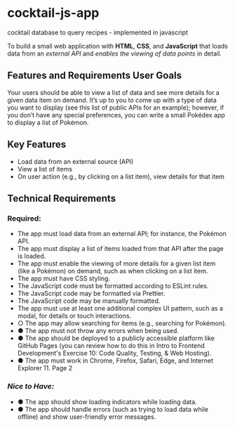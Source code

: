 # cocktail-js-app
cocktail database to query recipes - implemented in javascript

To build a small web application with __HTML__, __CSS__, and __JavaScript__ that loads data from an _external API_ and _enables the viewing of data points_ in detail.

## Features and Requirements User Goals
Your users should be able to view a list of data and see more details for a given data item on demand. It’s up to you to come up with a type of data you want to display (see this list of public APIs for an example); however, if you don’t have any special preferences, you can write a small Pokédex app to display a list of Pokémon.

## Key Features
* Load data from an external source (API)
* View a list of items
* On user action (e.g., by clicking on a list item), view details for that item

## Technical Requirements
### Required:
* The app must load data from an external API; for instance, the Pokémon API.
* The app must display a list of items loaded from that API after the page is loaded.
* The app must enable the viewing of more details for a given list item (like a Pokémon) on
demand, such as when clicking on a list item.
* The app must have CSS styling.
* The JavaScript code must be formatted according to ESLint rules.
* The JavaScript code may be formatted via Prettier.
* The JavaScript code may be manually formatted.
* The app must use at least one additional complex UI pattern, such as a modal, for details or
touch interactions.
* ○ The app may allow searching for items (e.g., searching for Pokémon).
* ● The app must not throw any errors when being used.
* ● The app should be deployed to a publicly accessible platform like GitHub Pages (you can
review how to do this in Intro to Frontend Development's Exercise 10: Code Quality, Testing, &
Web Hosting).
* ● The app must work in Chrome, Firefox, Safari, Edge, and Internet Explorer 11.
     Page 2
 
### _Nice to Have:_
* ● The app should show loading indicators while loading data.
* ● The app should handle errors (such as trying to load data while offline) and show user-friendly
error messages.
